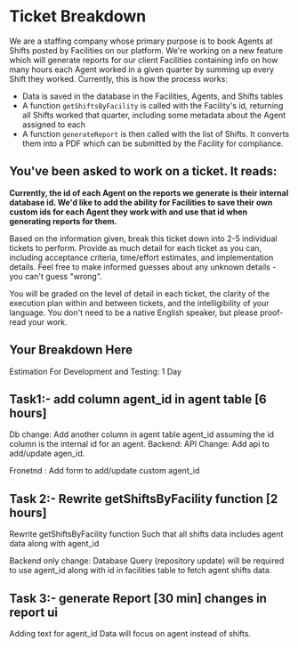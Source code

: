 # Ticket Breakdown
We are a staffing company whose primary purpose is to book Agents at Shifts posted by Facilities on our platform. We're working on a new feature which will generate reports for our client Facilities containing info on how many hours each Agent worked in a given quarter by summing up every Shift they worked. Currently, this is how the process works:

- Data is saved in the database in the Facilities, Agents, and Shifts tables
- A function `getShiftsByFacility` is called with the Facility's id, returning all Shifts worked that quarter, including some metadata about the Agent assigned to each 
- A function `generateReport` is then called with the list of Shifts. It converts them into a PDF which can be submitted by the Facility for compliance.

## You've been asked to work on a ticket. It reads:

**Currently, the id of each Agent on the reports we generate is their internal database id. We'd like to add the ability for Facilities to save their own custom ids for each Agent they work with and use that id when generating reports for them.**


Based on the information given, break this ticket down into 2-5 individual tickets to perform. Provide as much detail for each ticket as you can, including acceptance criteria, time/effort estimates, and implementation details. Feel free to make informed guesses about any unknown details - you can't guess "wrong".


You will be graded on the level of detail in each ticket, the clarity of the execution plan within and between tickets, and the intelligibility of your language. You don't need to be a native English speaker, but please proof-read your work.

## Your Breakdown Here

Estimation For Development and Testing: 1 Day


## Task1:- add column agent_id in agent table [6 hours]
Db change:
  Add another column in agent table agent_id assuming the id column is the internal id for an agent.
Backend: API Change:
Add api to add/update agen_id. 

Fronetnd : 
 Add form to add/update custom agent_id


## Task 2:- Rewrite getShiftsByFacility function [2 hours]
Rewrite getShiftsByFacility function Such that  all shifts data includes agent data along with agent_id

Backend only change: 
Database Query (repository update) will be required to use agent_id along with id in facilities table to fetch agent shifts data.

## Task 3:- generate Report [30 min] changes in report ui

Adding text for agent_id
Data will focus on agent instead of shifts.
